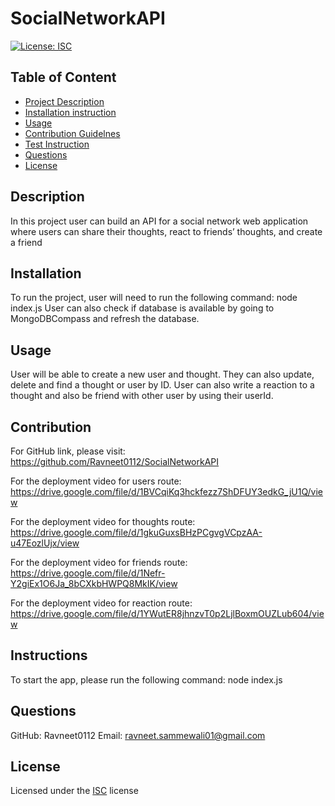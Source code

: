 
# SocialNetworkAPI

[![License: ISC](https://img.shields.io/badge/License-ISC-blue.svg)](https://opensource.org/licenses/ISC)

## Table of Content
- [Project Description](#Description)
- [Installation instruction](#Installation)
- [Usage](#Usage)
- [Contribution Guidelnes](#Contribution)
- [Test Instruction](#Instruction)
- [Questions](#Questions)
- [License](#License)

## Description
In this project user can build an API for a social network web application where users can share their thoughts, react to friends’ thoughts, and create a friend

## Installation

To run the project, user will need to run the following command:
    node index.js
User can also check if database is available by going to MongoDBCompass and refresh the database.
    
## Usage

User will be able to create a new user and thought. They can also update, delete and find a thought or user by ID. 
User can also write a reaction to a thought and also be friend with other user by using their userId.


## Contribution

For GitHub link, please visit: https://github.com/Ravneet0112/SocialNetworkAPI

For the deployment video for users route: https://drive.google.com/file/d/1BVCqiKq3hckfezz7ShDFUY3edkG_jU1Q/view

For the deployment video for thoughts route: https://drive.google.com/file/d/1gkuGuxsBHzPCgvgVCpzAA-u47EozlUjx/view

For the deployment video for friends route: https://drive.google.com/file/d/1Nefr-Y2giEx1O6Ja_8bCXkbHWPQ8MkIK/view

For the deployment video for reaction route: https://drive.google.com/file/d/1YWutER8jhnzvT0p2LjlBoxmOUZLub604/view


## Instructions

To start the app, please run the following command:
    node index.js
    

## Questions

GitHub: Ravneet0112
Email: ravneet.sammewali01@gmail.com

## License
Licensed under the [ISC](https://choosealicense.com/licenses/isc/) license
    